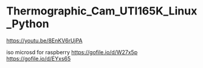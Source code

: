 # Thermographic_Cam_UTI165K_Linux_Python

https://youtu.be/8EnKV6rUjPA

iso microsd  for raspberry
https://gofile.io/d/W27x5p
https://gofile.io/d/EYxs65
